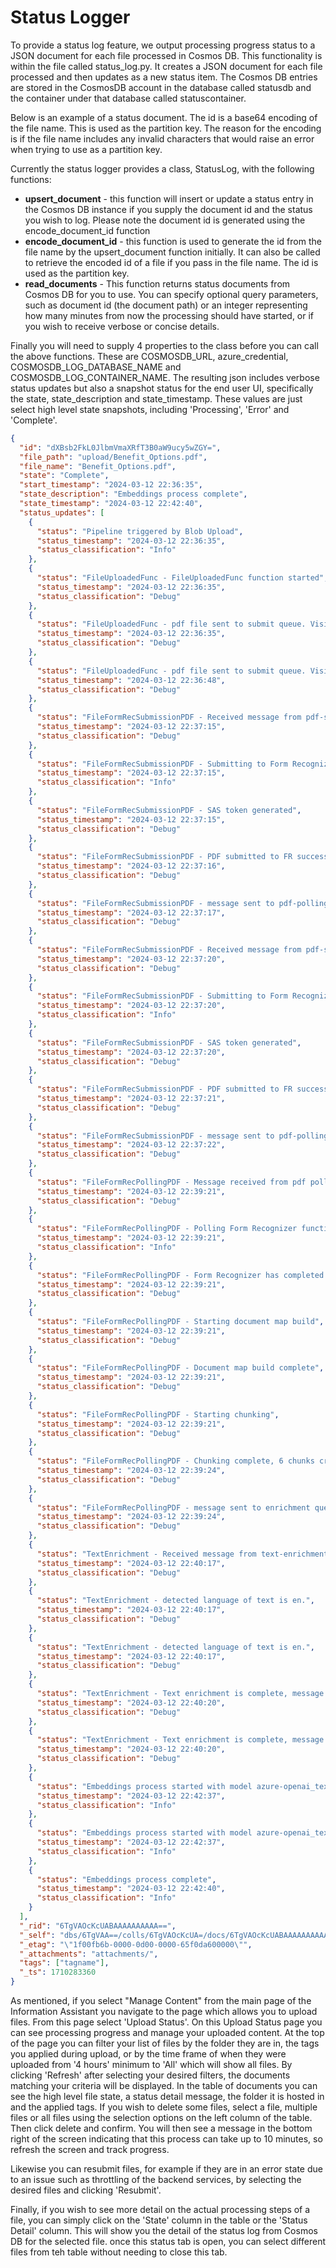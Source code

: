 # Status Logger

To provide a status log feature, we output processing progress status to a JSON document for each file processed in Cosmos DB. This functionality is within the file called status_log.py. It creates a JSON document for each file processed and then updates as a new status item. The Cosmos DB entries are stored in the CosmosDB account in the database called statusdb and the container under that database called statuscontainer.

Below is an example of a status document. The id is a base64 encoding of the file name. This is used as the partition key. The reason for the encoding is if the file name includes any invalid characters that would raise an error when trying to use as a partition key.

Currently the status logger provides a class, StatusLog, with the following functions:

- **upsert_document** - this function will insert or update a status entry in the Cosmos DB instance if you supply the document id and the status you wish to log. Please note the document id is generated using the encode_document_id function
- **encode_document_id** - this function is used to generate the id from the file name by the upsert_document function initially. It can also be called to retrieve the encoded id of a file if you pass in the file name. The id is used as the partition key.
- **read_documents** - This function returns status documents from Cosmos DB for you to use. You can specify optional query parameters, such as document id (the document path) or an integer representing how many minutes from now the processing should have started, or if you wish to receive verbose or concise details.

Finally you will need to supply 4 properties to the class before you can call the above functions. These are COSMOSDB_URL, azure_credential, COSMOSDB_LOG_DATABASE_NAME and COSMOSDB_LOG_CONTAINER_NAME. The resulting json includes verbose status updates but also a snapshot status for the end user UI, specifically the state, state_description and state_timestamp. These values are just select high level state snapshots, including 'Processing', 'Error' and 'Complete'.

```json
{
  "id": "dXBsb2FkL0JlbmVmaXRfT3B0aW9ucy5wZGY=",
  "file_path": "upload/Benefit_Options.pdf",
  "file_name": "Benefit_Options.pdf",
  "state": "Complete",
  "start_timestamp": "2024-03-12 22:36:35",
  "state_description": "Embeddings process complete",
  "state_timestamp": "2024-03-12 22:42:40",
  "status_updates": [
    {
      "status": "Pipeline triggered by Blob Upload",
      "status_timestamp": "2024-03-12 22:36:35",
      "status_classification": "Info"
    },
    {
      "status": "FileUploadedFunc - FileUploadedFunc function started",
      "status_timestamp": "2024-03-12 22:36:35",
      "status_classification": "Debug"
    },
    {
      "status": "FileUploadedFunc - pdf file sent to submit queue. Visible in 49 seconds",
      "status_timestamp": "2024-03-12 22:36:35",
      "status_classification": "Debug"
    },
    {
      "status": "FileUploadedFunc - pdf file sent to submit queue. Visible in 24 seconds",
      "status_timestamp": "2024-03-12 22:36:48",
      "status_classification": "Debug"
    },
    {
      "status": "FileFormRecSubmissionPDF - Received message from pdf-submit-queue ",
      "status_timestamp": "2024-03-12 22:37:15",
      "status_classification": "Debug"
    },
    {
      "status": "FileFormRecSubmissionPDF - Submitting to Form Recognizer",
      "status_timestamp": "2024-03-12 22:37:15",
      "status_classification": "Info"
    },
    {
      "status": "FileFormRecSubmissionPDF - SAS token generated",
      "status_timestamp": "2024-03-12 22:37:15",
      "status_classification": "Debug"
    },
    {
      "status": "FileFormRecSubmissionPDF - PDF submitted to FR successfully",
      "status_timestamp": "2024-03-12 22:37:16",
      "status_classification": "Debug"
    },
    {
      "status": "FileFormRecSubmissionPDF - message sent to pdf-polling-queue. Visible in 60 seconds. FR Result ID is a02f9696-813a-4bda-88cb-c7fa05ad2323",
      "status_timestamp": "2024-03-12 22:37:17",
      "status_classification": "Debug"
    },
    {
      "status": "FileFormRecSubmissionPDF - Received message from pdf-submit-queue ",
      "status_timestamp": "2024-03-12 22:37:20",
      "status_classification": "Debug"
    },
    {
      "status": "FileFormRecSubmissionPDF - Submitting to Form Recognizer",
      "status_timestamp": "2024-03-12 22:37:20",
      "status_classification": "Info"
    },
    {
      "status": "FileFormRecSubmissionPDF - SAS token generated",
      "status_timestamp": "2024-03-12 22:37:20",
      "status_classification": "Debug"
    },
    {
      "status": "FileFormRecSubmissionPDF - PDF submitted to FR successfully",
      "status_timestamp": "2024-03-12 22:37:21",
      "status_classification": "Debug"
    },
    {
      "status": "FileFormRecSubmissionPDF - message sent to pdf-polling-queue. Visible in 60 seconds. FR Result ID is 6b26d8b3-f6d1-495d-85cd-23fde40091a9",
      "status_timestamp": "2024-03-12 22:37:22",
      "status_classification": "Debug"
    },
    {
      "status": "FileFormRecPollingPDF - Message received from pdf polling queue attempt 1",
      "status_timestamp": "2024-03-12 22:39:21",
      "status_classification": "Debug"
    },
    {
      "status": "FileFormRecPollingPDF - Polling Form Recognizer function started",
      "status_timestamp": "2024-03-12 22:39:21",
      "status_classification": "Info"
    },
    {
      "status": "FileFormRecPollingPDF - Form Recognizer has completed processing and the analyze results have been received",
      "status_timestamp": "2024-03-12 22:39:21",
      "status_classification": "Debug"
    },
    {
      "status": "FileFormRecPollingPDF - Starting document map build",
      "status_timestamp": "2024-03-12 22:39:21",
      "status_classification": "Debug"
    },
    {
      "status": "FileFormRecPollingPDF - Document map build complete",
      "status_timestamp": "2024-03-12 22:39:21",
      "status_classification": "Debug"
    },
    {
      "status": "FileFormRecPollingPDF - Starting chunking",
      "status_timestamp": "2024-03-12 22:39:21",
      "status_classification": "Debug"
    },
    {
      "status": "FileFormRecPollingPDF - Chunking complete, 6 chunks created.",
      "status_timestamp": "2024-03-12 22:39:24",
      "status_classification": "Debug"
    },
    {
      "status": "FileFormRecPollingPDF - message sent to enrichment queue",
      "status_timestamp": "2024-03-12 22:39:24",
      "status_classification": "Debug"
    },
    {
      "status": "TextEnrichment - Received message from text-enrichment-queue ",
      "status_timestamp": "2024-03-12 22:40:17",
      "status_classification": "Debug"
    },
    {
      "status": "TextEnrichment - detected language of text is en.",
      "status_timestamp": "2024-03-12 22:40:17",
      "status_classification": "Debug"
    },
    {
      "status": "TextEnrichment - detected language of text is en.",
      "status_timestamp": "2024-03-12 22:40:17",
      "status_classification": "Debug"
    },
    {
      "status": "TextEnrichment - Text enrichment is complete, message sent to embeddings queue",
      "status_timestamp": "2024-03-12 22:40:20",
      "status_classification": "Debug"
    },
    {
      "status": "TextEnrichment - Text enrichment is complete, message sent to embeddings queue",
      "status_timestamp": "2024-03-12 22:40:20",
      "status_classification": "Debug"
    },
    {
      "status": "Embeddings process started with model azure-openai_text-embedding-ada-002",
      "status_timestamp": "2024-03-12 22:42:37",
      "status_classification": "Info"
    },
    {
      "status": "Embeddings process started with model azure-openai_text-embedding-ada-002",
      "status_timestamp": "2024-03-12 22:42:37",
      "status_classification": "Info"
    },
    {
      "status": "Embeddings process complete",
      "status_timestamp": "2024-03-12 22:42:40",
      "status_classification": "Info"
    }
  ],
  "_rid": "6TgVAOcKcUABAAAAAAAAAA==",
  "_self": "dbs/6TgVAA==/colls/6TgVAOcKcUA=/docs/6TgVAOcKcUABAAAAAAAAAA==/",
  "_etag": "\"1f00fb6b-0000-0d00-0000-65f0da600000\"",
  "_attachments": "attachments/",
  "tags": ["tagname"],
  "_ts": 1710283360
}
```

As mentioned, if you select "Manage Content" from the main page of the Information Assistant you navigate to the page which allows you to upload files. From this page select 'Upload Status'. On this Upload Status page you can see processing progress and manage your uploaded content. At the top of the page you can filter your list of files by the folder they are in, the tags you applied during upload, or by the time frame of when they were uploaded from '4 hours' minimum to 'All' which will show all files. By clicking 'Refresh' after selecting your desired filters, the documents matching your criteria will be displayed. In the table of documents you can see the high level file state, a status detail message, the folder it is hosted in and the applied tags. If you wish to delete some files, select a file, multiple files or all files using the selection options on the left column of the table. Then click delete and confirm. You will then see a message in the bottom right of the screen indicating that this process can take up to 10 minutes, so refresh the screen and track progress.

Likewise you can resubmit files, for example if they are in an error state due to an issue such as throttling of the backend services, by selecting the desired files and clicking 'Resubmit'.

Finally, if you wish to see more detail on the actual processing steps of a file, you can simply click on the 'State' column in the table or the 'Status Detail' column. This will show you the detail of the status log from Cosmos DB for the selected file. once this status tab is open, you can select different files from teh table without needing to close this tab.
